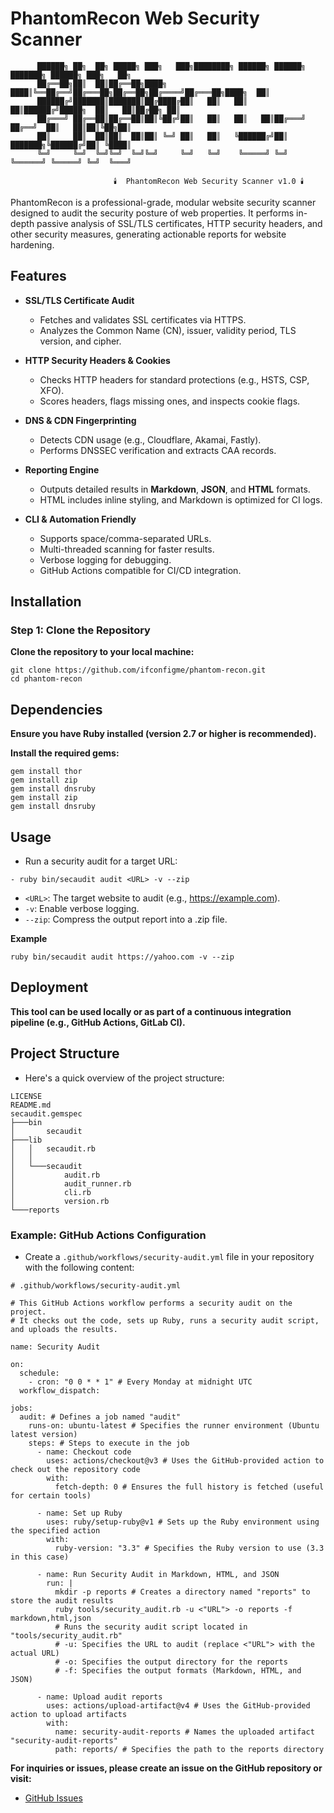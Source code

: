 # PhantomRecon Web Security Scanner



          ██████╗ ██╗  ██╗ █████╗ ███╗   ███╗████████╗ ██████╗ ██████╗ ███████╗ ██████╗ ███╗   ██╗
          ██╔══██╗██║  ██║██╔══██╗████╗ ████║╚══██╔══╝██╔═══██╗██╔══██╗██╔════╝██╔═══██╗████╗  ██║
          ██████╔╝███████║███████║██╔████╔██║   ██║   ██║   ██║██████╔╝█████╗  ██║   ██║██╔██╗ ██║
          ██╔═══╝ ██╔══██║██╔══██║██║╚██╔╝██║   ██║   ██║   ██║██╔═══╝ ██╔══╝  ██║   ██║██║╚██╗██║
          ██║     ██║  ██║██║  ██║██║ ╚═╝ ██║   ██║   ╚██████╔╝██║     ███████╗╚██████╔╝██║ ╚████║
          ╚═╝     ╚═╝  ╚═╝╚═╝  ╚═╝╚═╝     ╚═╝   ╚═╝    ╚═════╝ ╚═╝     ╚══════╝ ╚═════╝ ╚═╝  ╚═══╝

                           🕯️  PhantomRecon Web Security Scanner v1.0 🕯️
PhantomRecon is a professional-grade, modular website security scanner designed to audit the security posture of web properties. It performs in-depth passive analysis of SSL/TLS certificates, HTTP security headers, and other security measures, generating actionable reports for website hardening.

## Features

- **SSL/TLS Certificate Audit**
  - Fetches and validates SSL certificates via HTTPS.
  - Analyzes the Common Name (CN), issuer, validity period, TLS version, and cipher.
  
- **HTTP Security Headers & Cookies**
  - Checks HTTP headers for standard protections (e.g., HSTS, CSP, XFO).
  - Scores headers, flags missing ones, and inspects cookie flags.
  
- **DNS & CDN Fingerprinting**
  - Detects CDN usage (e.g., Cloudflare, Akamai, Fastly).
  - Performs DNSSEC verification and extracts CAA records.
  
- **Reporting Engine**
  - Outputs detailed results in **Markdown**, **JSON**, and **HTML** formats.
  - HTML includes inline styling, and Markdown is optimized for CI logs.

- **CLI & Automation Friendly**
  - Supports space/comma-separated URLs.
  - Multi-threaded scanning for faster results.
  - Verbose logging for debugging.
  - GitHub Actions compatible for CI/CD integration.

## Installation

### Step 1: Clone the Repository

**Clone the repository to your local machine:**

```
git clone https://github.com/ifconfigme/phantom-recon.git
cd phantom-recon
```

## Dependencies

**Ensure you have Ruby installed (version 2.7 or higher is recommended).**

**Install the required gems:**
```
gem install thor
gem install zip
gem install dnsruby
gem install zip
gem install dnsruby
```

## Usage
-  Run a security audit for a target URL:
```
- ruby bin/secaudit audit <URL> -v --zip
```
- ```<URL>```: The target website to audit (e.g., https://example.com).
- ```-v```: Enable verbose logging.
- ```--zip```: Compress the output report into a .zip file.

**Example**
```
ruby bin/secaudit audit https://yahoo.com -v --zip
```

## Deployment

**This tool can be used locally or as part of a continuous integration pipeline (e.g., GitHub Actions, GitLab CI).**

## Project Structure

- Here's a quick overview of the project structure:
```
LICENSE
README.md
secaudit.gemspec
├───bin
│       secaudit
├───lib
│   │   secaudit.rb
│   │
│   └───secaudit
│           audit.rb
│           audit_runner.rb
│           cli.rb
│           version.rb
└───reports
```
### Example: GitHub Actions Configuration

- Create a `.github/workflows/security-audit.yml` file in your repository with the following content:

```
# .github/workflows/security-audit.yml

# This GitHub Actions workflow performs a security audit on the project.
# It checks out the code, sets up Ruby, runs a security audit script, and uploads the results.

name: Security Audit

on:
  schedule:
    - cron: "0 0 * * 1" # Every Monday at midnight UTC
  workflow_dispatch:

jobs:
  audit: # Defines a job named "audit"
    runs-on: ubuntu-latest # Specifies the runner environment (Ubuntu latest version)
    steps: # Steps to execute in the job
      - name: Checkout code
        uses: actions/checkout@v3 # Uses the GitHub-provided action to check out the repository code
        with:
          fetch-depth: 0 # Ensures the full history is fetched (useful for certain tools)

      - name: Set up Ruby
        uses: ruby/setup-ruby@v1 # Sets up the Ruby environment using the specified action
        with:
          ruby-version: "3.3" # Specifies the Ruby version to use (3.3 in this case)

      - name: Run Security Audit in Markdown, HTML, and JSON
        run: |
          mkdir -p reports # Creates a directory named "reports" to store the audit results
          ruby tools/security_audit.rb -u <"URL"> -o reports -f markdown,html,json
          # Runs the security audit script located in "tools/security_audit.rb"
          # -u: Specifies the URL to audit (replace <"URL"> with the actual URL)
          # -o: Specifies the output directory for the reports
          # -f: Specifies the output formats (Markdown, HTML, and JSON)

      - name: Upload audit reports
        uses: actions/upload-artifact@v4 # Uses the GitHub-provided action to upload artifacts
        with:
          name: security-audit-reports # Names the uploaded artifact "security-audit-reports"
          path: reports/ # Specifies the path to the reports directory
```

**For inquiries or issues, please create an issue on the GitHub repository or visit:**
- [GitHub Issues](https://github.com/ifconfigme/phantom-recon/issues)
